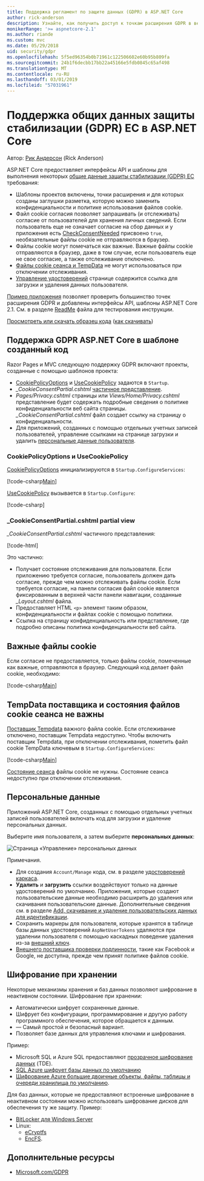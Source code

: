 ```yaml
---
title: Поддержка регламент по защите данных (GDPR) в ASP.NET Core
author: rick-anderson
description: Узнайте, как получить доступ к точкам расширения GDPR в веб-приложения ASP.NET Core.
monikerRange: '>= aspnetcore-2.1'
ms.author: riande
ms.custom: mvc
ms.date: 05/29/2018
uid: security/gdpr
ms.openlocfilehash: 5f5ed96354b0b71961c122506602e60b95b809fa
ms.sourcegitcommit: 24b1f6decbb17bb22a45166e5fdb0845c65af498
ms.translationtype: MT
ms.contentlocale: ru-RU
ms.lasthandoff: 03/01/2019
ms.locfileid: "57031961"
---
```

# <a name="eu-general-data-protection-regulation-gdpr-support-in-aspnet-core"></a>Поддержка общих данных защиты стабилизации (GDPR) ЕС в ASP.NET Core

Автор: [Рик Андерсон](https://twitter.com/RickAndMSFT) (Rick Anderson)

ASP.NET Core предоставляет интерфейсы API и шаблоны для выполнения некоторых [общие данные защиты стабилизации (GDPR) ЕС](https://www.eugdpr.org/) требования:

* Шаблоны проектов включены, точки расширения и для которых созданы заглушки разметка, которую можно заменить конфиденциальности и политике использования файлов cookie.
* Файл cookie согласия позволяет запрашивать (и отслеживать) согласие от пользователей для хранения личных сведений. Если пользователь еще не означает согласие на сбор данных и у приложения есть [CheckConsentNeeded](/dotnet/api/microsoft.aspnetcore.builder.cookiepolicyoptions.checkconsentneeded) присвоено `true`, необязательные файлы cookie не отправляются в браузер.
* Файлы cookie могут помечаться как важные. Важные файлы cookie отправляются в браузер, даже в том случае, если пользователь еще не свое согласие, а также отслеживание отключено.
* [Файлы cookie сеанса и TempData](#tempdata) не могут использоваться при отключении отслеживания.
* [Управление удостоверений](#pd) странице содержится ссылка для загрузки и удаления данных пользователя.

[Пример приложения](https://github.com/aspnet/Docs/tree/live/aspnetcore/security/gdpr/sample) позволяет проверить большинство точек расширения GDPR и добавлены интерфейсы API, шаблоны ASP.NET Core 2.1. См. в разделе [ReadMe](https://github.com/aspnet/Docs/tree/live/aspnetcore/security/gdpr/sample) файла для тестирования инструкции.

[Просмотреть или скачать образец кода](https://github.com/aspnet/Docs/tree/live/aspnetcore/security/gdpr/sample) ([как скачивать](xref:index#how-to-download-a-sample))

## <a name="aspnet-core-gdpr-support-in-template-generated-code"></a>Поддержка GDPR ASP.NET Core в шаблоне созданный код

Razor Pages и MVC следующую поддержку GDPR включают проекты, созданные с помощью шаблонов проекта:

* [CookiePolicyOptions](/dotnet/api/microsoft.aspnetcore.builder.cookiepolicyoptions) и [UseCookiePolicy](/dotnet/api/microsoft.aspnetcore.builder.cookiepolicyappbuilderextensions.usecookiepolicy) задаются в `Startup`.
* *_CookieConsentPartial.cshtml* [частичное представление](xref:mvc/views/tag-helpers/builtin-th/partial-tag-helper).
* *Pages/Privacy.cshtml* страницы или *Views/Home/Privacy.cshtml* представление будет содержать подробные сведения о политике конфиденциальности веб сайта страницы. *_CookieConsentPartial.cshtml* файл создает ссылку на страницу о конфиденциальности.
* Для приложений, созданных с помощью отдельных учетных записей пользователей, управление ссылками на странице загрузки и удалить [персональные данные пользователя](#pd).

### <a name="cookiepolicyoptions-and-usecookiepolicy"></a>CookiePolicyOptions и UseCookiePolicy

[CookiePolicyOptions](/dotnet/api/microsoft.aspnetcore.builder.cookiepolicyoptions) инициализируются в `Startup.ConfigureServices`:

[!code-csharp[Main](gdpr/sample/Startup.cs?name=snippet1&highlight=14-20)]

[UseCookiePolicy](/dotnet/api/microsoft.aspnetcore.builder.cookiepolicyappbuilderextensions.usecookiepolicy) вызывается в `Startup.Configure`:

[!code-csharp[](gdpr/sample/Startup.cs?name=snippet1&highlight=51)]

### <a name="cookieconsentpartialcshtml-partial-view"></a>_CookieConsentPartial.cshtml partial view

*_CookieConsentPartial.cshtml* частичного представления:

[!code-html[](gdpr/sample/RP/Pages/Shared/_CookieConsentPartial.cshtml)]

Это частично:

* Получает состояние отслеживания для пользователя. Если приложению требуется согласие, пользователь должен дать согласие, прежде чем можно отслеживать файлы cookie. Если требуется согласие, на панели согласия файл cookie является фиксированным в верхней части панели навигации, созданные *_Layout.cshtml* файла.
* Предоставляет HTML `<p>` элемент таким образом, конфиденциальности и файлах cookie с помощью политики.
* Ссылка на страницу конфиденциальность или представление, где подробно описаны политика конфиденциальности веб сайта.

## <a name="essential-cookies"></a>Важные файлы cookie

Если согласие не предоставляется, только файлы cookie, помеченные как важные, отправляются в браузер. Следующий код делает файл cookie, необходимо:

[!code-csharp[Main](gdpr/sample/RP/Pages/Cookie.cshtml.cs?name=snippet1&highlight=5)]

<a name="tempdata"></a>

## <a name="tempdata-provider-and-session-state-cookies-are-not-essential"></a>TempData поставщика и состояния файлов cookie сеанса не важны

[Поставщик Tempdata](xref:fundamentals/app-state#tempdata) важного файла cookie. Если отслеживание отключено, поставщик Tempdata недоступно. Чтобы включить поставщик Tempdata, при отключении отслеживания, пометить файл cookie TempData ключевым в `Startup.ConfigureServices`:

[!code-csharp[Main](gdpr/sample/RP/Startup.cs?name=snippet1)]

[Состояние сеанса](xref:fundamentals/app-state) файлы cookie не нужны. Состояние сеанса недоступно при отключении отслеживания.

<a name="pd"></a>

## <a name="personal-data"></a>Персональные данные

Приложений ASP.NET Core, созданных с помощью отдельных учетных записей пользователей включать код для загрузки и удаление персональных данных.

Выберите имя пользователя, а затем выберите **персональных данных**:

![Страница «Управление» персональных данных](gdpr/_static/pd.png)

Примечания.

* Для создания `Account/Manage` кода, см. в разделе [удостоверений каркаса](xref:security/authentication/scaffold-identity).
* **Удалить** и **загрузить** ссылки воздействуют только на данные удостоверений по умолчанию. Приложения, которые создают пользовательские данные необходимо расширить до удаления или скачивания пользовательские данные. Дополнительные сведения см. в разделе [Add, скачивание и удаление пользовательских данных для идентификации](xref:security/authentication/add-user-data).
* Сохранить маркеры для пользователя, которые хранятся в таблице базы данных удостоверений `AspNetUserTokens` удаляются при удалении пользователя с помощью каскадных поведение удаления из-за [внешний ключ](https://github.com/aspnet/Identity/blob/release/2.1/src/EF/IdentityUserContext.cs#L152).
* [Внешнего поставщика проверки подлинности](xref:security/authentication/social/index), такие как Facebook и Google, не доступна, прежде чем принят политике файлов cookie.

## <a name="encryption-at-rest"></a>Шифрование при хранении

Некоторые механизмы хранения и баз данных позволяют шифрование в неактивном состоянии. Шифрование при хранении:

* Автоматически шифрует сохраненные данные.
* Шифрует без конфигурации, программирование и другую работу программного обеспечения, которое обращается к данным.
* — Самый простой и безопасный вариант.
* Позволяет базе данных для управления ключами и шифрования.

Пример:

* Microsoft SQL и Azure SQL предоставляют [прозрачное шифрование данных](/sql/relational-databases/security/encryption/transparent-data-encryption) (TDE).
* [SQL Azure шифрует базы данных по умолчанию](https://azure.microsoft.com/updates/newly-created-azure-sql-databases-encrypted-by-default/)
* [Шифрование Azure большие двоичные объекты, файлы, таблицы и очереди хранилища по умолчанию](https://azure.microsoft.com/blog/announcing-default-encryption-for-azure-blobs-files-table-and-queue-storage/).

Для баз данных, которые не предоставляют встроенные шифрование в неактивном состоянии можно использовать шифрование дисков для обеспечения ту же защиту. Пример:

* [BitLocker для Windows Server](/windows/security/information-protection/bitlocker/bitlocker-how-to-deploy-on-windows-server)
* Linux:
  * [eCryptfs](https://launchpad.net/ecryptfs)
  * [EncFS](https://github.com/vgough/encfs).

## <a name="additional-resources"></a>Дополнительные ресурсы

* [Microsoft.com/GDPR](https://www.microsoft.com/trustcenter/Privacy/GDPR)
